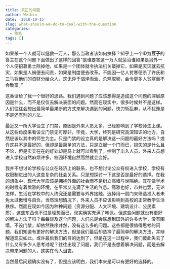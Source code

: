 ```yaml
---
title: 真正的问题
author: Weibin
date: '2018-10-15'
slug: what-should-we-do-to-deal-with-the-question
categories:
  - 随笔
tags: []
---
```


如果杀一个人就可以拯救一万人，那么当政者该如何抉择？知乎上一个ID为**豆子**的答主在这个问题下面做出了这样的回答“是谁要害这一万人就惩治谁如果是另外一个人便招募勇士除掉他，如果是一个团体就令执法机关敲掉它，如果是天灾就去抗灾，如果是人祸便去问责，如果是制度便去改革。不能因一亿人贫寒便杀了许氏和三马将他们的资财分给众人，这无异于涸泽而渔、杀鸡取卵，会令更多人贫寒而不会致富。”

这番话给了我一个很好的思路。我们遇到问题了应该想得是造成这个问题的深层原因是什么，而不是仅仅去解决表面的问题。然而在现实中，很多时候并不是这样。人们往往会想出最简单最果断的方式来解决遇到的问题，快刀斩乱麻，从不犹豫是不是还有别的方法。

最近又一所大学设立了门禁，原因是外来人员太多，已经影响到了学校师生上课。从这些角度来看设立门禁无可厚非，毕竟，大学，终究是研究高深知识的地方，自然应该以其中的师生为主。只是门禁的设立真的是解决这一问题的最好方法吗？或许这并不是最好的，但却是最简单的方法，只是立起一个门而已，损失的是什么且不论，但是实实在在的好处却是马上就可以看到了。控制了出入人员，外来人员想进入学校自然麻烦许多，校园环境自然而然就会变好。

我并不想讨论学校与公众在经济上的联系，也不想讨论公众有权进入学校，学校有权限制进出的人这些复杂的社会关系。只是想探讨一下这是否是最好的选择。在我的想象中，现代大学应该是拥抱外面的社会而不是树立高墙与世隔绝。其在做学术的时候有着优雅的环境，在平常又充满了生活的气息。高雅也好，市井也罢，无论怎样，生活在学校中的人终究还是需要与外界接触。选择用一扇门来筛选准入者未免太过傲慢与自负。当然理想情况下，外来人员不应该影响到高校的正常教学生活秩序。然而在现如今因为种种问题（资源分配、人文环境、建筑设计、公民素质），这些东西也不过是理想而已，现实确实充满了嘲讽。但这些问题就没有更好的解决方法了吗？每每谈及这个问题，人们总是会联想到国外的许多大学，没有围墙，不设门禁，却依然秩序井然，没有这么多的问题。这些都是很值得思考的问题，我们知道有更好的解决方法，但是我们最后却选择了最简单的解决方法，并辩解道现实如此。或许最后我们的目的达到了，但是在这一过程中，我们彼此失去了什么又有多少人思考过呢？往往出现了问题，我们不是去想着解决问题，而是去解决带来问题的人，这实在令人沮丧。

当然最后问题确实没有了，但是应该明白，我们本来是可以有更好的选择的。